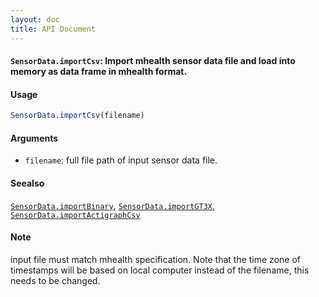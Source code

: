 ```yaml
---
layout: doc
title: API Document
---
```


#### `SensorData.importCsv`: Import mhealth sensor data file and load into memory as data frame in mhealth format. ####

#### Usage ####

```r
SensorData.importCsv(filename)
```

#### Arguments ####

* `filename`: full file path of input sensor data file.


#### Seealso ####


 [`SensorData.importBinary`](SensorData.importBinary.html), [`SensorData.importGT3X`](SensorData.importGT3X.html), [`SensorData.importActigraphCsv`](SensorData.importActigraphCsv.html)


#### Note ####


 input file must match mhealth specification. Note that the time zone of timestamps will be based on local computer instead of the filename, this needs to be changed.


